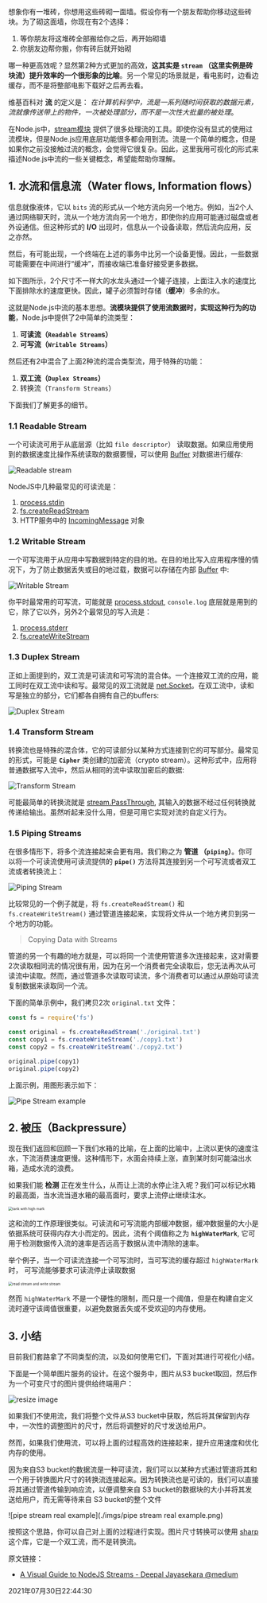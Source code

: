 想象你有一堆砖，你想用这些砖砌一面墙。假设你有一个朋友帮助你移动这些砖块。为了砌这面墙，你现在有2个选择：

1. 等你朋友将这堆砖全部搬给你之后，再开始砌墙
2. 你朋友边帮你搬，你有砖后就开始砌

哪一种更高效呢？显然第2种方式更加的高效，**这其实是 `stream` （这里实例是砖块流）提升效率的一个很形象的比喻**。另一个常见的场景就是，看电影时，边看边缓存，而不是将整部电影下载好之后再去看。

维基百科对 **流** 的定义是： *在计算机科学中，流是一系列随时间获取的数据元素，流就像传送带上的物件，一次被处理部分，而不是一次性大批量的被处理*。

在Node.js中，[stream模块](https://nodejs.org/api/stream.html) 提供了很多处理流的工具。即使你没有显式的使用过流模块，但是Node.js应用底层功能很多都会用到流。流是一个简单的概念，但是如果你之前没接触过流的概念，会觉得它很复杂。因此，这里我用可视化的形式来描述Node.js中流的一些关键概念，希望能帮助你理解。



## 1. 水流和信息流（Water flows, Information flows）

信息就像液体，它以 `bits` 流的形式从一个地方流向另一个地方。例如，当2个人通过网络聊天时，流从一个地方流向另一个地方，即使你的应用可能通过磁盘或者外设通信。但这种形式的 **I/O** 出现时，信息从一个设备读取，然后流向应用，反之亦然。

然后，有可能出现，一个终端在上述的事务中比另一个设备更慢。因此，一些数据可能需要在中间进行“缓冲”，而接收端已准备好接受更多数据。

如下图所示，2个尺寸不一样大的水龙头通过一个罐子连接，上面注入水的速度比下面排除水的速度更快。因此，罐子必须暂时存储（**缓冲**）多余的水。

这就是Node.js中流的基本思想。**流模块提供了使用流数据时，实现这种行为的功能**，Node.js中提供了2中简单的流类型：

1. **可读流（`Readable Stream`s）**
2. **可写流（`Writable Streams`）**

然后还有2中混合了上面2种流的混合类型流，用于特殊的功能：

1. **双工流（`Duplex Streams`）**
2. 转换流（`Transform Streams`）

下面我们了解更多的细节。



### 1.1 Readable Stream

一个可读流可用于从底层源（比如 `file descriptor`） 读取数据。如果应用使用到的数据速度比操作系统读取的数据要慢，可以使用 [Buffer](https://nodejs.org/api/stream.html#stream_buffering) 对数据进行缓存:

![Readable stream](./imgs/Readable_stream.png)

NodeJS中几种最常见的可读流是：

1. [process.stdin](https://nodejs.org/api/process.html#process_process_stdin)
2. [fs.createReadStream](https://nodejs.org/api/fs.html#fs_fs_createreadstream_path_options)
3. HTTP服务中的 [IncomingMessage](http://nodejs.cn/api/http.html#http_class_http_incomingmessage) 对象



### 1.2 Writable Stream

一个可写流用于从应用中写数据到特定的目的地。在目的地比写入应用程序慢的情况下，为了防止数据丢失或目的地过载，数据可以存储在内部 [Buffer](https://nodejs.org/api/stream.html#stream_buffering)  中:

![Writable Stream](./imgs/Writable_Stream.png)

你平时最常用的可写流，可能就是 [process.stdout](https://nodejs.org/api/process.html#process_process_stdout), `console.log` 底层就是用到的它，除了它以外，另外2个最常见的写入流是：

1. [process.stderr](https://nodejs.org/api/process.html#process_process_stderr)
2. [fs.createWriteStream](http://nodejs.cn/api/fs.html#fs_fs_createwritestream_path_options)



### 1.3 Duplex Stream

正如上面提到的，双工流是可读流和可写流的混合体。一个连接双工流的应用，能工同时在双工流中读和写。最常见的双工流就是  [net.Socket](http://nodejs.cn/api/net.html#net_class_net_socket)。在双工流中，读和写是独立的部分，它们都各自拥有自己的buffers:

![Duplex Stream](./imgs/Duplex_Stream.png)



### 1.4 Transform Stream

转换流也是特殊的混合体，它的可读部分以某种方式连接到它的可写部分。最常见的形式，可能是 **`Cipher`** 类创建的加密流（crypto stream）。这种形式中，应用将普通数据写入流中，然后从相同的流中读取加密后的数据:

![Transform Stream](./imgs/Transform_Stream.png)



可能最简单的转换流就是 [stream.PassThrough](http://nodejs.cn/api/stream.html#stream_class_stream_passthrough), 其输入的数据不经过任何转换就传递给输出。虽然听起来没什么用，但是可用它实现对流的自定义行为。



### 1.5 Piping Streams

在很多情形下，将多个流连接起来会更有用。我们称之为 **管道 （`piping`）**。你可以将一个可读流使用可读流提供的 **`pipe()`** 方法将其连接到另一个可写流或者双工流或者转换流上：

![Piping Stream](./imgs/Piping_Stream.png)

比较常见的一个例子就是，将 `fs.createReadStream()` 和 `fs.createWriteStream()` 通过管道连接起来，实现将文件从一个地方拷贝到另一个地方的功能。



> Copying Data with Streams

管道的另一个有趣的地方就是，可以将同一个流使用管道多次连接起来，这对需要2次读取相同流的情况很有用，因为在另一个消费者完全读取后，您无法再次从可读流中读取。然而，通过管道多次读取可读流，多个消费者可以通过从原始可读流复制数据来读取同一个流。

下面的简单示例中，我们拷贝2次 `original.txt` 文件：

```js
const fs = require('fs')

const original = fs.createReadStream('./original.txt')
const copy1 = fs.createWriteStream('./copy1.txt')
const copy2 = fs.createWriteStream('./copy2.txt')

original.pipe(copy1)
original.pipe(copy2)
```

上面示例，用图形表示如下：

![Pipe Stream example](./imgs/Pipe_Stream_example.png)



## 2. 被压（Backpressure）

现在我们返回和回顾一下我们水箱的比喻，在上面的比喻中，上流以更快的速度注水，下流消费速度更慢。这种情形下，水面会持续上涨，直到某时刻可能溢出水箱，造成水流的浪费。

如果我们能 **检测** 正在发生什么，从而让上流的水停止注入呢？我们可以标记水箱的最高面，当水流当道水箱的最高面时，要求上流停止继续注水。

<img src="./imgs/tank_with_high_mark.png" alt="tank with high mark" style="zoom:50%;" />



这和流的工作原理很类似。可读流和可写流能内部缓冲数据，缓冲数据量的大小是依据系统可获得内存大小而定的。因此，流有个阈值称之为 **`highWaterMark`**, 它可用于检测数据传入流的速率是否远高于数据从流中清除的速率。

举个例子，当一个可读流连接一个可写流时，当可写流的缓存超过 `highWaterMark`时， 可写流能够要求可读流停止读取数据

<img src="./imgs/read_stream_and_write_stream.png" alt="read stream and write stream" style="zoom:50%;" />

然而 `highWaterMark` 不是一个硬性的限制，而只是一个阈值，但是在构建自定义流时遵守该阈值很重要，以避免数据丢失或不受欢迎的内存使用。



## 3. 小结

目前我们套路拿了不同类型的流，以及如何使用它们，下面对其进行可视化小结。

下面是一个简单图片服务的设计。在这个服务中，图片从S3 bucket取回，然后作为一个可变尺寸的图片提供给终端用户：

![resize image](./imgs/resize_image.png)

如果我们不使用流，我们将整个文件从S3 bucket中获取，然后将其保留到内存中，一次性的调整图片的尺寸，然后将调整好的尺寸发送给用户。

然而，如果我们使用流，可以将上面的过程高效的连接起来，提升应用速度和优化内存的使用。

因为来自S3 bucket的数据流是一种可读流，我们可以以某种方式通过管道将其和一个用于转换图片尺寸的转换流连接起来。因为转换流也是可读的，我们可以直接将其通过管道传输到响应流，以便调整来自 S3 bucket的数据块的大小并将其发送给用户，而无需等待来自 S3 bucket的整个文件

![pipe stream real example](./imgs/pipe stream real example.png)



按照这个思路，你可以自己对上面的过程进行实现。图片尺寸转换可以使用 [sharp](https://sharp.pixelplumbing.com/) 这个库，它是一个双工流，而不是转换流。



原文链接：

- [A Visual Guide to NodeJS Streams - Deepal Jayasekara @medium](https://blog.insiderattack.net/a-visual-guide-to-nodejs-streams-9d2d594a9bf5)



2021年07月30日22:44:30